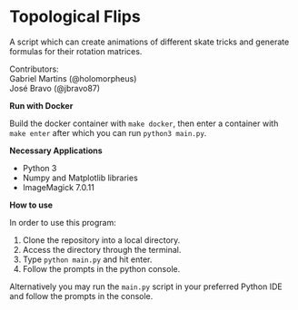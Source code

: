 # Topological Flips  

A script which can create animations of different skate tricks and generate formulas for their rotation matrices.

Contributors:  
Gabriel Martins (@holomorpheus)  
José Bravo (@jbravo87)

__Run with Docker__

Build the docker container with `make docker`, then enter a container with `make enter` after which you can run `python3 main.py`.

__Necessary Applications__

- Python 3  
- Numpy and Matplotlib libraries  
- ImageMagick 7.0.11

__How to use__

In order to use this program:  

1) Clone the repository into a local directory.
2) Access the directory through the terminal.
3) Type `python main.py` and hit enter.
4) Follow the prompts in the python console.

Alternatively you may run the `main.py` script in your preferred Python IDE and follow the prompts in the console.  
